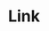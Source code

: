 ---
layout: layouts/right
title: Link
tags: patterns
summary:

include: "{% include 'patterns/link/link.md' %}"
---